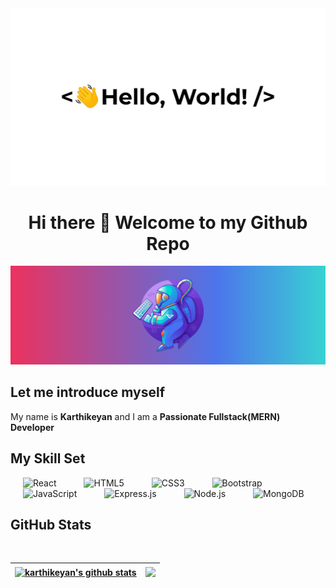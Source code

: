 
<!-- Adding Image -->
<div align="center">
  <img src="assets/greetings.gif" alt="Greetings" width="600">
  <h1 align='center'> Hi there 👋 Welcome to my Github Repo</h1>
  <img src="assets/SpaceMan.png" alt="horizon hero banner"/>
</div>

## Let me introduce myself

My name is **Karthikeyan** and I am a **Passionate Fullstack(MERN) Developer**
<br/>
<!--
**Karthikeyangeo/Karthikeyangeo** is a ✨ _special_ ✨ repository because its `README.md` (this file) appears on your GitHub profile.-->
## My Skill Set
<div >  
<img  src="https://profilinator.rishav.dev/skills-assets/react-original-wordmark.svg" alt="React" height="50" hspace="20" />  
<img  src="https://profilinator.rishav.dev/skills-assets/html5-original-wordmark.svg" alt="HTML5" height="50" hspace="20"/> 
<img  src="https://profilinator.rishav.dev/skills-assets/css3-original-wordmark.svg" alt="CSS3" height="50" hspace="20"/> 
<img  src="https://profilinator.rishav.dev/skills-assets/bootstrap-plain.svg" alt="Bootstrap" height="50" hspace="20"/>    
<img  src="https://profilinator.rishav.dev/skills-assets/javascript-original.svg" alt="JavaScript" height="50" hspace="20"/>  
<img  src="https://profilinator.rishav.dev/skills-assets/express-original-wordmark.svg" alt="Express.js" height="50"hspace="20" />  
<img  src="https://profilinator.rishav.dev/skills-assets/nodejs-original-wordmark.svg" alt="Node.js" height="50" hspace="20" />  
 <img  src="https://profilinator.rishav.dev/skills-assets/mongodb-original-wordmark.svg" alt="MongoDB" height="50" hspace="20"/>  
</div>

## GitHub Stats

<br/>

| <a href="https://github.com/karthikeyangeo/github-readme-stats"><img align="center" src="https://github-readme-stats.vercel.app/api?username=karthikeyangeo&show_icons=true&include_all_commits=true&theme=buefy&hide_border=true" alt="karthikeyan's github stats" /></a> | <a href="https://github.com/karthikeyangeo/github-readme-stats"><img align="center" src="https://github-readme-stats.vercel.app/api/top-langs/?username=karthikeyangeo&layout=compact&theme=buefy&hide_border=true" /></a> |
| ------------- | ------------- |
<!--
- 🔭 I’m currently working on ...
- 🌱 I’m currently learning ...
- 👯 I’m looking to collaborate on ...
- 🤔 I’m looking for help with ...
- 💬 Ask me about ...
- 📫 How to reach me: ...
- 😄 Pronouns: ...
- ⚡ Fun fact: ...
-->
